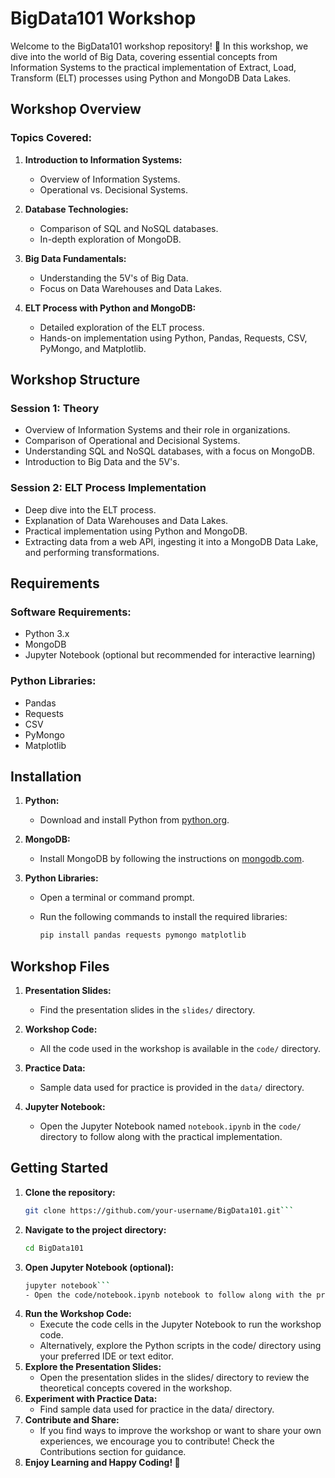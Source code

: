 # BigData101 Workshop

Welcome to the BigData101 workshop repository! 🚀 In this workshop, we dive into the world of Big Data, covering essential concepts from Information Systems to the practical implementation of Extract, Load, Transform (ELT) processes using Python and MongoDB Data Lakes.

## Workshop Overview

### Topics Covered:
1. **Introduction to Information Systems:**
   - Overview of Information Systems.
   - Operational vs. Decisional Systems.

2. **Database Technologies:**
   - Comparison of SQL and NoSQL databases.
   - In-depth exploration of MongoDB.

3. **Big Data Fundamentals:**
   - Understanding the 5V's of Big Data.
   - Focus on Data Warehouses and Data Lakes.

4. **ELT Process with Python and MongoDB:**
   - Detailed exploration of the ELT process.
   - Hands-on implementation using Python, Pandas, Requests, CSV, PyMongo, and Matplotlib.

## Workshop Structure

### Session 1: Theory
   - Overview of Information Systems and their role in organizations.
   - Comparison of Operational and Decisional Systems.
   - Understanding SQL and NoSQL databases, with a focus on MongoDB.
   - Introduction to Big Data and the 5V's.

### Session 2: ELT Process Implementation
   - Deep dive into the ELT process.
   - Explanation of Data Warehouses and Data Lakes.
   - Practical implementation using Python and MongoDB.
   - Extracting data from a web API, ingesting it into a MongoDB Data Lake, and performing transformations.

## Requirements

### Software Requirements:
   - Python 3.x
   - MongoDB
   - Jupyter Notebook (optional but recommended for interactive learning)

### Python Libraries:
   - Pandas
   - Requests
   - CSV
   - PyMongo
   - Matplotlib

## Installation

1. **Python:**
   - Download and install Python from [python.org](https://www.python.org/downloads/).

2. **MongoDB:**
   - Install MongoDB by following the instructions on [mongodb.com](https://docs.mongodb.com/manual/installation/).

3. **Python Libraries:**
   - Open a terminal or command prompt.
   - Run the following commands to install the required libraries:

     ```bash
     pip install pandas requests pymongo matplotlib
     ```

## Workshop Files

1. **Presentation Slides:**
   - Find the presentation slides in the `slides/` directory.

2. **Workshop Code:**
   - All the code used in the workshop is available in the `code/` directory.

3. **Practice Data:**
   - Sample data used for practice is provided in the `data/` directory.

4. **Jupyter Notebook:**
   - Open the Jupyter Notebook named `notebook.ipynb` in the `code/` directory to follow along with the practical implementation.

## Getting Started

1. **Clone the repository:**
   ```bash
   git clone https://github.com/your-username/BigData101.git```
2. **Navigate to the project directory:**
    ```bash
    cd BigData101
    ```
3. **Open Jupyter Notebook (optional):**
   ```bash
   jupyter notebook```
   - Open the code/notebook.ipynb notebook to follow along with the practical implementation.
4. **Run the Workshop Code:**
    - Execute the code cells in the Jupyter Notebook to run the workshop code.
    - Alternatively, explore the Python scripts in the code/ directory using your preferred IDE or text editor.
5. **Explore the Presentation Slides:**
    - Open the presentation slides in the slides/ directory to review the theoretical concepts covered in the workshop.
6. **Experiment with Practice Data:**
   - Find sample data used for practice in the data/ directory.
7. **Contribute and Share:**
   - If you find ways to improve the workshop or want to share your own experiences, we encourage you to contribute! Check the Contributions section for guidance.
8. **Enjoy Learning and Happy Coding! 🚀**